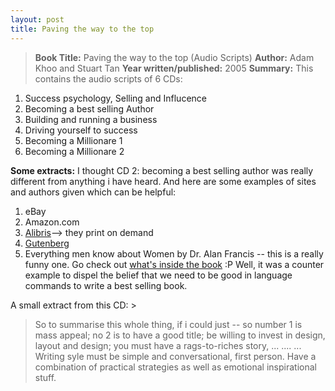 ```yaml
---
layout: post
title: Paving the way to the top
---
```


> **Book Title:** Paving the way to the top (Audio Scripts) **Author:** Adam Khoo and Stuart Tan **Year written/published:** 2005 **Summary:** This contains the audio scripts of 6 CDs:

1. Success psychology, Selling and Influcence
2. Becoming a best selling Author
3. Building and running a business
4. Driving yourself to success
5. Becoming a Millionare 1
6. Becoming a Millionare 2

**Some extracts:** I thought CD 2: becoming a best selling author was really different from anything i have heard. And here are some examples of sites and authors given which can be helpful:
1. eBay
2. Amazon.com
3. [Alibris](http://www.alibris.com/)--> they print on demand
4. [Gutenberg](http://www.gutenberg.org/wiki/Main_Page)
5. Everything men know about Women by Dr. Alan Francis -- this is a really funny one. Go check out [what's inside the book](http://www.amazon.com/gp/reader/0836208196/ref=sib_dp_pt/002-5684891-7618408#reader-link) :P Well, it was a counter example to dispel the belief that we need to be good in language commands to write a best selling book.

A small extract from this CD: >  

> So to summarise this whole thing, if i could just -- so number 1 is mass appeal; no 2 is to have a good title; be willing to invest in design, layout and design; you must have a rags-to-riches story, ... .... ...  Writing syle must be simple and conversational, first person. Have a combination of practical strategies as well as emotional inspirational stuff.

>
